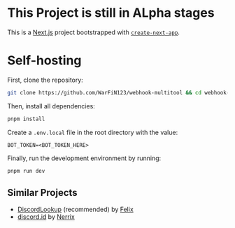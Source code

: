 # This Project is still in ALpha stages

This is a [Next.js](https://nextjs.org) project bootstrapped with [`create-next-app`](https://nextjs.org/docs/app/api-reference/cli/create-next-app).

# Self-hosting
First, clone the repository:

```bash
git clone https://github.com/WarFiN123/webhook-multitool && cd webhook-multitool
```

Then, install all dependencies:

```bash
pnpm install
```

Create a `.env.local` file in the root directory with the value:
```
BOT_TOKEN=<BOT_TOKEN_HERE>
```

Finally, run the development environment by running:
```bash
pnpm run dev
```

## Similar Projects

- [DiscordLookup](https://discordlookup.com/) (recommended) by [Felix](https://github.com/fbrettnich)
- [discord.id](https://discord.id/) by [Nerrix](https://nerrix.ovh/)